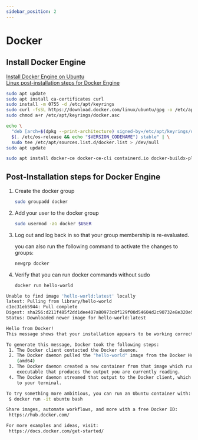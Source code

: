 ```yaml
---
sidebar_position: 2
---
```


# Docker

## Install Docker Engine

[Install Docker Engine on Ubuntu](https://docs.docker.com/engine/install/ubuntu/)  
[Linux post-installation steps for Docker Engine](https://docs.docker.com/engine/install/linux-postinstall/)  

```bash title="Add Docker's official GPG key:"
sudo apt update
sudo apt install ca-certificates curl
sudo install -m 0755 -d /etc/apt/keyrings
sudo curl -fsSL https://download.docker.com/linux/ubuntu/gpg -o /etc/apt/keyrings/docker.asc
sudo chmod a+r /etc/apt/keyrings/docker.asc
```

```bash title="Add the repository to Apt sources:"
echo \
  "deb [arch=$(dpkg --print-architecture) signed-by=/etc/apt/keyrings/docker.asc] https://download.docker.com/linux/ubuntu \
  $(. /etc/os-release && echo "$VERSION_CODENAME") stable" | \
  sudo tee /etc/apt/sources.list.d/docker.list > /dev/null
sudo apt update
```

```bash title="Install the Docker packages"
sudo apt install docker-ce docker-ce-cli containerd.io docker-buildx-plugin docker-compose-plugin
```

## Post-Installation steps for Docker Engine

1. Create the docker group

    ```bash
    sudo groupadd docker
    ```

2. Add your user to the docker group

    ```bash
    sudo usermod -aG docker $USER
    ```

3. Log out and log back in so that your group membership is re-evaluated.

    you can also run the following command to activate the changes to groups:

    ```bash
    newgrp docker
    ```

4. Verify that you can run docker commands without sudo

    ```bash
    docker run hello-world
    ```

```bash title="docker run hello-world"
Unable to find image 'hello-world:latest' locally
latest: Pulling from library/hello-world
c1ec31eb5944: Pull complete
Digest: sha256:d211f485f2dd1dee407a80973c8f129f00d54604d2c90732e8e320e5038a0348
Status: Downloaded newer image for hello-world:latest

Hello from Docker!
This message shows that your installation appears to be working correctly.

To generate this message, Docker took the following steps:
 1. The Docker client contacted the Docker daemon.
 2. The Docker daemon pulled the "hello-world" image from the Docker Hub.
    (amd64)
 3. The Docker daemon created a new container from that image which runs the
    executable that produces the output you are currently reading.
 4. The Docker daemon streamed that output to the Docker client, which sent it
    to your terminal.

To try something more ambitious, you can run an Ubuntu container with:
 $ docker run -it ubuntu bash

Share images, automate workflows, and more with a free Docker ID:
 https://hub.docker.com/

For more examples and ideas, visit:
 https://docs.docker.com/get-started/
```
